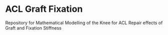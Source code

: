 # ACL Graft Fixation
Repository for Mathematical Modelling of the Knee for ACL Repair effects of Graft and Fixation Stiffness
